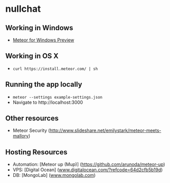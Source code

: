 nullchat
========
## Working in Windows
- [Meteor for Windows Preview](https://github.com/meteor/meteor/wiki/Preview-of-Meteor-on-Windows)

## Working in OS X
- `curl https://install.meteor.com/ | sh`

## Running the app locally
- `meteor --settings example-settings.json`
- Navigate to http://localhost:3000

## Other resources
- Meteor Security (http://www.slideshare.net/emilystark/meteor-meets-mallory)

## Hosting Resources
- Automation: [Meteor up (Mup)] (https://github.com/arunoda/meteor-up)
- VPS: [Digital Ocean] (www.digitalocean.com/?refcode=64d2cfb5b19d)
- DB: [MongoLab] (www.mongolab.com)
